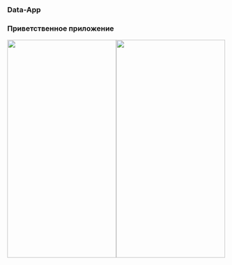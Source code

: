 ### Data-App 
### Приветственное приложение
<img src="http://45.83.123.5/lusa/images/RabbirFirst.png" width="250px" height="500px" ><img src="http://45.83.123.5/lusa/images/RabbitSecond.png" width="250px" height="500px" >
